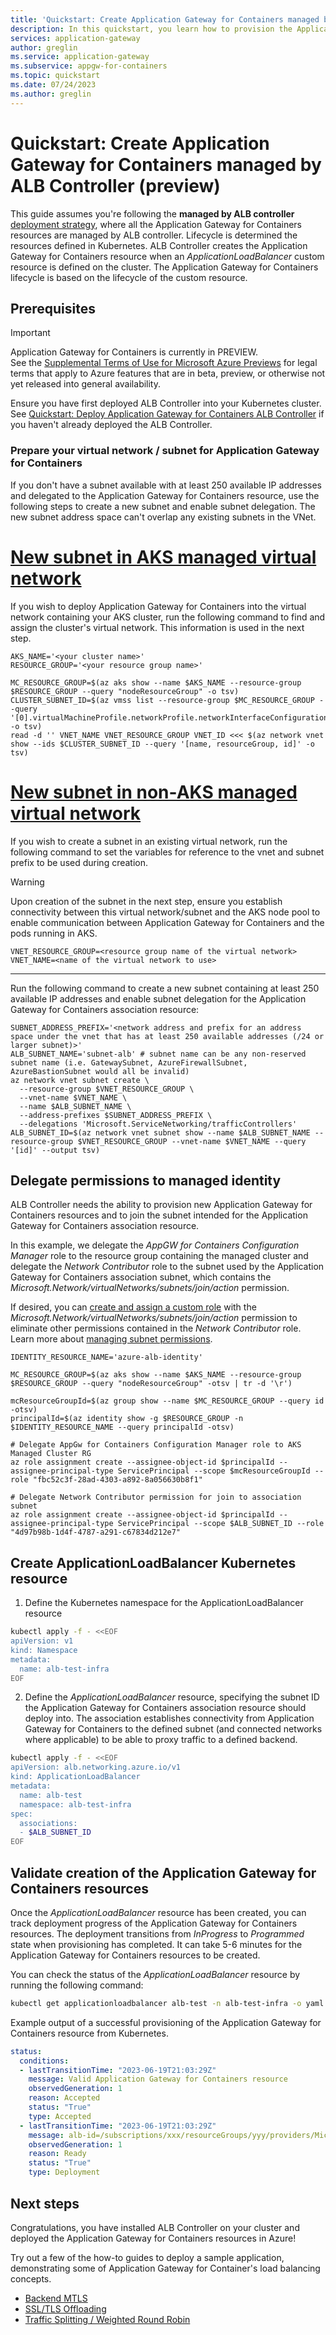```yaml
---
title: 'Quickstart: Create Application Gateway for Containers managed by ALB Controller (preview)'
description: In this quickstart, you learn how to provision the Application Gateway for Containers resources via Kubernetes definition.
services: application-gateway
author: greglin
ms.service: application-gateway
ms.subservice: appgw-for-containers
ms.topic: quickstart
ms.date: 07/24/2023
ms.author: greglin
---
```


# Quickstart: Create Application Gateway for Containers managed by ALB Controller (preview)

This guide assumes you're following the **managed by ALB controller** [deployment strategy](overview.md#deployment-strategies), where all the Application Gateway for Containers resources are managed by ALB controller. Lifecycle is determined the resources defined in Kubernetes.  ALB Controller creates the Application Gateway for Containers resource when an _ApplicationLoadBalancer_ custom resource is defined on the cluster. The Application Gateway for Containers lifecycle is based on the lifecycle of the custom resource.

## Prerequisites

> [!IMPORTANT]
> Application Gateway for Containers is currently in PREVIEW.<br>
> See the [Supplemental Terms of Use for Microsoft Azure Previews](https://azure.microsoft.com/support/legal/preview-supplemental-terms/) for legal terms that apply to Azure features that are in beta, preview, or otherwise not yet released into general availability.

Ensure you have first deployed ALB Controller into your Kubernetes cluster.  See [Quickstart: Deploy Application Gateway for Containers ALB Controller](quickstart-deploy-application-gateway-for-containers-alb-controller.md) if you haven't already deployed the ALB Controller.

### Prepare your virtual network / subnet for Application Gateway for Containers

If you don't have a subnet available with at least 250 available IP addresses and delegated to the Application Gateway for Containers resource, use the following steps to create a new subnet and enable subnet delegation. The new subnet address space can't overlap any existing subnets in the VNet. 

# [New subnet in AKS managed virtual network](#tab/new-subnet-aks-vnet)
If you wish to deploy Application Gateway for Containers into the virtual network containing your AKS cluster, run the following command to find and assign the cluster's virtual network. This information is used in the next step.
```azurecli-interactive
AKS_NAME='<your cluster name>'
RESOURCE_GROUP='<your resource group name>'

MC_RESOURCE_GROUP=$(az aks show --name $AKS_NAME --resource-group $RESOURCE_GROUP --query "nodeResourceGroup" -o tsv)
CLUSTER_SUBNET_ID=$(az vmss list --resource-group $MC_RESOURCE_GROUP --query '[0].virtualMachineProfile.networkProfile.networkInterfaceConfigurations[0].ipConfigurations[0].subnet.id' -o tsv)
read -d '' VNET_NAME VNET_RESOURCE_GROUP VNET_ID <<< $(az network vnet show --ids $CLUSTER_SUBNET_ID --query '[name, resourceGroup, id]' -o tsv)
```

# [New subnet in non-AKS managed virtual network](#tab/new-subnet-non-aks-vnet)
If you wish to create a subnet in an existing virtual network, run the following command to set the variables for reference to the vnet and subnet prefix to be used during creation.

> [!WARNING]
> Upon creation of the subnet in the next step, ensure you establish connectivity between this virtual network/subnet and the AKS node pool to enable communication between Application Gateway for Containers and the pods running in AKS.

```azurecli-interactive
VNET_RESOURCE_GROUP=<resource group name of the virtual network>
VNET_NAME=<name of the virtual network to use>
```

---

Run the following command to create a new subnet containing at least 250 available IP addresses and enable subnet delegation for the Application Gateway for Containers association resource:
```azurecli-interactive
SUBNET_ADDRESS_PREFIX='<network address and prefix for an address space under the vnet that has at least 250 available addresses (/24 or larger subnet)>'
ALB_SUBNET_NAME='subnet-alb' # subnet name can be any non-reserved subnet name (i.e. GatewaySubnet, AzureFirewallSubnet, AzureBastionSubnet would all be invalid)
az network vnet subnet create \
  --resource-group $VNET_RESOURCE_GROUP \
  --vnet-name $VNET_NAME \
  --name $ALB_SUBNET_NAME \
  --address-prefixes $SUBNET_ADDRESS_PREFIX \
  --delegations 'Microsoft.ServiceNetworking/trafficControllers'
ALB_SUBNET_ID=$(az network vnet subnet show --name $ALB_SUBNET_NAME --resource-group $VNET_RESOURCE_GROUP --vnet-name $VNET_NAME --query '[id]' --output tsv)
```

## Delegate permissions to managed identity

ALB Controller needs the ability to provision new Application Gateway for Containers resources and to join the subnet intended for the Application Gateway for Containers association resource.

In this example, we delegate the _AppGW for Containers Configuration Manager_ role to the resource group containing the managed cluster and delegate the _Network Contributor_ role to the subnet used by the Application Gateway for Containers association subnet, which contains the _Microsoft.Network/virtualNetworks/subnets/join/action_ permission.

If desired, you can [create and assign a custom role](../../role-based-access-control/custom-roles-portal.md) with the _Microsoft.Network/virtualNetworks/subnets/join/action_ permission to eliminate other permissions contained in the _Network Contributor_ role. Learn more about [managing subnet permissions](../../virtual-network/virtual-network-manage-subnet.md#permissions). 

```azurecli-interactive
IDENTITY_RESOURCE_NAME='azure-alb-identity'

MC_RESOURCE_GROUP=$(az aks show --name $AKS_NAME --resource-group $RESOURCE_GROUP --query "nodeResourceGroup" -otsv | tr -d '\r')

mcResourceGroupId=$(az group show --name $MC_RESOURCE_GROUP --query id -otsv)
principalId=$(az identity show -g $RESOURCE_GROUP -n $IDENTITY_RESOURCE_NAME --query principalId -otsv)

# Delegate AppGw for Containers Configuration Manager role to AKS Managed Cluster RG
az role assignment create --assignee-object-id $principalId --assignee-principal-type ServicePrincipal --scope $mcResourceGroupId --role "fbc52c3f-28ad-4303-a892-8a056630b8f1" 

# Delegate Network Contributor permission for join to association subnet
az role assignment create --assignee-object-id $principalId --assignee-principal-type ServicePrincipal --scope $ALB_SUBNET_ID --role "4d97b98b-1d4f-4787-a291-c67834d212e7" 
```

## Create ApplicationLoadBalancer Kubernetes resource

1. Define the Kubernetes namespace for the ApplicationLoadBalancer resource

```bash
kubectl apply -f - <<EOF
apiVersion: v1
kind: Namespace
metadata:
  name: alb-test-infra
EOF
```

2. Define the _ApplicationLoadBalancer_ resource, specifying the subnet ID the Application Gateway for Containers association resource should deploy into.  The association establishes connectivity from Application Gateway for Containers to the defined subnet (and connected networks where applicable) to be able to proxy traffic to a defined backend.

```bash
kubectl apply -f - <<EOF
apiVersion: alb.networking.azure.io/v1
kind: ApplicationLoadBalancer
metadata:
  name: alb-test
  namespace: alb-test-infra
spec:
  associations:
  - $ALB_SUBNET_ID
EOF
```

## Validate creation of the Application Gateway for Containers resources

Once the _ApplicationLoadBalancer_ resource has been created, you can track deployment progress of the Application Gateway for Containers resources. The deployment transitions from _InProgress_ to _Programmed_ state when provisioning has completed. It can take 5-6 minutes for the Application Gateway for Containers resources to be created.

You can check the status of the _ApplicationLoadBalancer_ resource by running the following command:

```bash
kubectl get applicationloadbalancer alb-test -n alb-test-infra -o yaml -w
```

Example output of a successful provisioning of the Application Gateway for Containers resource from Kubernetes.
```yaml
status:
  conditions:
  - lastTransitionTime: "2023-06-19T21:03:29Z"
    message: Valid Application Gateway for Containers resource
    observedGeneration: 1
    reason: Accepted
    status: "True"
    type: Accepted
  - lastTransitionTime: "2023-06-19T21:03:29Z"
    message: alb-id=/subscriptions/xxx/resourceGroups/yyy/providers/Microsoft.ServiceNetworking/trafficControllers/alb-zzz
    observedGeneration: 1
    reason: Ready
    status: "True"
    type: Deployment
```

## Next steps

Congratulations, you have installed ALB Controller on your cluster and deployed the Application Gateway for Containers resources in Azure!

Try out a few of the how-to guides to deploy a sample application, demonstrating some of Application Gateway for Container's load balancing concepts.
- [Backend MTLS](how-to-backend-mtls-gateway-api.md?tabs=alb-managed)
- [SSL/TLS Offloading](how-to-ssl-offloading-gateway-api.md?tabs=alb-managed)
- [Traffic Splitting / Weighted Round Robin](how-to-traffic-splitting-gateway-api.md?tabs=alb-managed)
